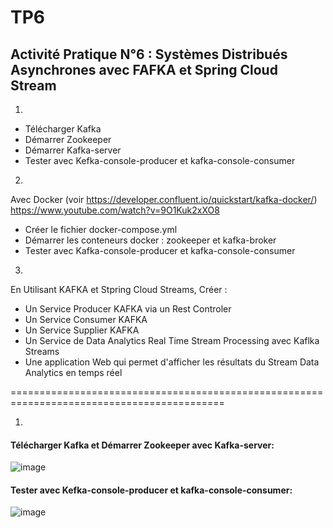 # TP6
## Activité Pratique N°6 : Systèmes Distribués Asynchrones avec FAFKA  et Spring Cloud Stream

1. 
- Télécharger Kafka
- Démarrer Zookeeper
- Démarrer Kafka-server
- Tester avec Kefka-console-producer et kafka-console-consumer
2. 
Avec Docker (voir https://developer.confluent.io/quickstart/kafka-docker/)
https://www.youtube.com/watch?v=9O1Kuk2xXO8
 - Créer le fichier docker-compose.yml
 - Démarrer les conteneurs docker : zookeeper et kafka-broker
 - Tester avec Kafka-console-producer et kafka-console-consumer
3. 
En Utilisant KAFKA et Stpring Cloud Streams, Créer :
- Un Service Producer KAFKA via un Rest Controler
- Un Service Consumer KAFKA
- Un Service Supplier KAFKA
- Un Service de Data Analytics Real Time Stream Processing avec Kaflka Streams
- Une application Web qui permet d'afficher les résultats du Stream Data Analytics en temps réel

===========================================================================================

1. 
#### Télécharger Kafka et Démarrer Zookeeper avec  Kafka-server:

![image](https://github.com/lam843/TP6/assets/78732216/88cd6c69-ad6d-4801-b27f-aef7436b059f)

#### Tester avec Kefka-console-producer et kafka-console-consumer:

![image](https://github.com/lam843/TP6/assets/78732216/3e23bf1e-8385-44ed-bfb4-d230ba688fcf)


